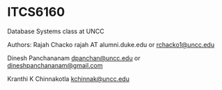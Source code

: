 # ITCS6160
Database Systems class at UNCC

Authors:
 Rajah Chacko rajah AT alumni.duke.edu or rchacko1@uncc.edu
 
 Dinesh Panchananam dpanchan@uncc.edu or dineshpanchananam@gmail.com 
 
 Kranthi K Chinnakotla kchinnak@uncc.edu
